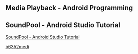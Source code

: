 ## Media Playback - Android Programming
## SoundPool - Android Studio Tutorial
[SoundPool - Android Studio Tutorial](https://www.youtube.com/watch?v=fIWPSni7kUk&list=PLrnPJCHvNZuB9jxCReqit-b_AgaErBlJK&index=2)  
  
[b6352medi](b6354code.md)  